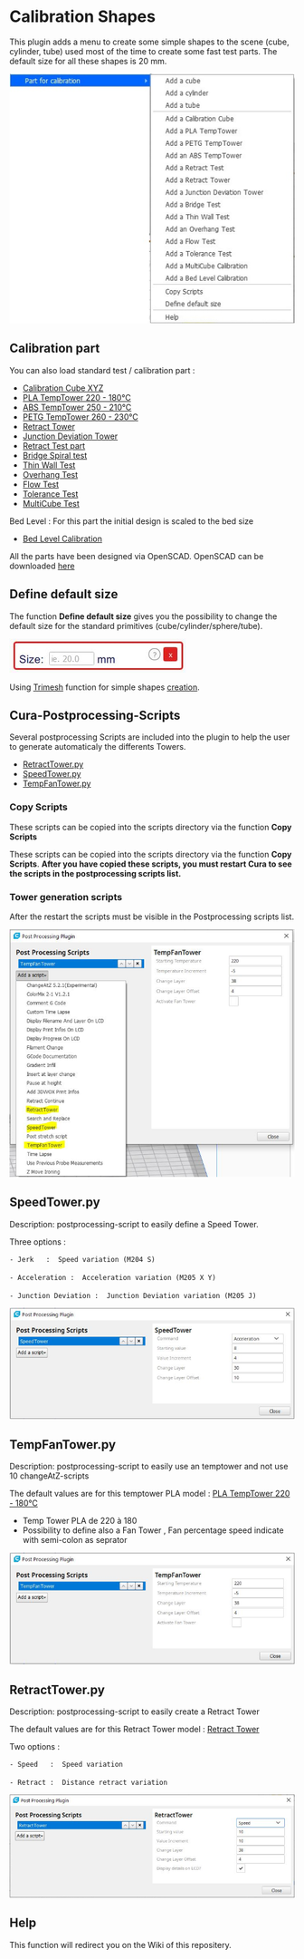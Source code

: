 # Calibration Shapes

This plugin adds a menu to create some simple shapes to the scene (cube, cylinder, tube) used most of the time to create some fast test parts. The default size for all these shapes is 20 mm.

![menu Extensions Calibration Shapes](./images/menu.jpg)

Calibration part
--

You can also load standard test  / calibration  part :
- [Calibration Cube XYZ](./models/CalibrationCube.stl)
- [PLA TempTower 220 - 180°C](./models/TempTowerPLA.stl)
- [ABS TempTower 250 - 210°C](./models/TempTowerABS.stl)
- [PETG TempTower 260 - 230°C](./models/TempTowerPETG.stl)
- [Retract Tower](./models/RetractTower.stl)
- [Junction Deviation Tower](./models/JunctionDeviationTower.stl)
- [Retract Test part](./models/RetractTest.stl)
- [Bridge Spiral test](./models/BridgeTest.stl)
- [Thin Wall Test](./models/ThinWall.stl)
- [Overhang Test](./models/Overhang.stl)
- [Flow Test](./models/FlowTest.stl)
- [Tolerance Test](./models/Tolerance.stl)
- [MultiCube Test](./models/MultiCube.stl)


Bed Level : For this part the initial design is scaled to the bed size

- [Bed Level Calibration](./models/ParametricBedLevel.stl)

All the parts have been designed via OpenSCAD. OpenSCAD can be downloaded [here](http://www.openscad.org/downloads.html)

Define default size
--

The function **Define default size** gives you the possibility to change the default size for the standard primitives (cube/cylinder/sphere/tube).

![define default size](./images/size.jpg)

Using [Trimesh](https://github.com/mikedh/trimesh) function for simple shapes [creation](https://github.com/mikedh/trimesh/blob/master/trimesh/creation.py).


## Cura-Postprocessing-Scripts

Several postprocessing Scripts are included into the plugin to help the user to generate automaticaly the differents Towers.

- [RetractTower.py](./resources/RetractTower.py)
- [SpeedTower.py](./resources/SpeedTower.py)
- [TempFanTower.py](./resources/TempFanTower.py)

### Copy Scripts
These scripts can be copied into the scripts directory via the function **Copy Scripts**

These scripts can be copied into the scripts directory via the function **Copy Scripts**. 
**After you have copied these scripts, you must restart Cura to see the scripts in the postprocessing scripts list.**

### Tower generation scripts
After the restart the scripts must be visible in the Postprocessing scripts list.

![Adding script](./images/plugins.jpg)


SpeedTower.py
-----
Description:  postprocessing-script to easily define a Speed Tower.

Three options :

    - Jerk   :  Speed variation (M204 S) 
	
    - Acceleration :  Acceleration variation (M205 X Y) 
    
    - Junction Deviation :  Junction Deviation variation (M205 J) 

![SpeedTower.py](./images/speedtower.jpg)


TempFanTower.py
-----

Description:  postprocessing-script to easily use an temptower and not use 10 changeAtZ-scripts

 The default values are for this temptower PLA model : [PLA TempTower 220 - 180°C](./models/TempTowerPLA.stl)
- Temp Tower PLA de 220 à 180
- Possibility to define also a Fan Tower , Fan percentage speed indicate with semi-colon as seprator

![TempFanTower.py](./images/tempfan.jpg)


RetractTower.py
-----

Description:  postprocessing-script to easily create a Retract Tower

The default values are for this Retract Tower model : [Retract Tower](./models/RetractTower.stl)
 
Two options :

    - Speed   :  Speed variation
	
    - Retract :  Distance retract variation

![RetractTower.py](./images/retract-tower.jpg)

Help
--

This function will redirect you on the Wiki of this repositery.
